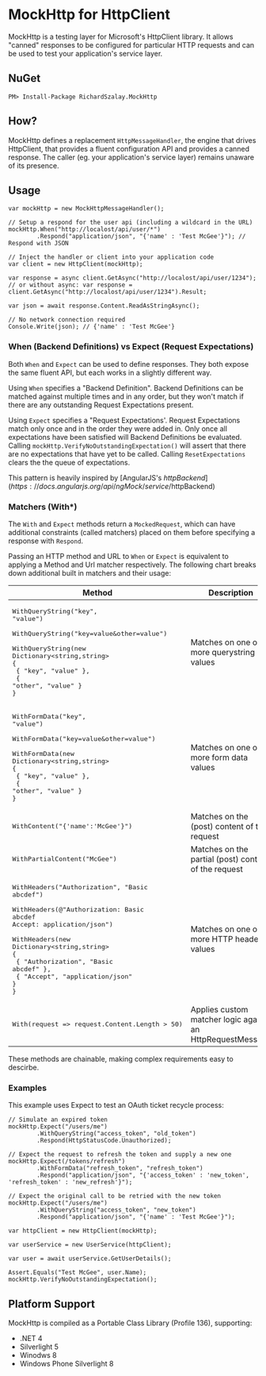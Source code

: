 MockHttp for HttpClient
=====================

MockHttp is a testing layer for Microsoft's HttpClient library. It allows "canned" responses to be configured for particular HTTP requests and can be used to test your application's service layer.

## NuGet

    PM> Install-Package RichardSzalay.MockHttp

## How?

MockHttp defines a replacement `HttpMessageHandler`, the engine that drives HttpClient, that provides a fluent configuration API and provides a canned response. The caller (eg. your application's service layer) remains unaware of its presence.

## Usage

    var mockHttp = new MockHttpMessageHandler();
	
    // Setup a respond for the user api (including a wildcard in the URL)
  	mockHttp.When("http://localost/api/user/*")
  			.Respond("application/json", "{'name' : 'Test McGee'}"); // Respond with JSON
  	
  	// Inject the handler or client into your application code
  	var client = new HttpClient(mockHttp);
  	
  	var response = async client.GetAsync("http://localost/api/user/1234");
  	// or without async: var response = client.GetAsync("http://localost/api/user/1234").Result;
  	
  	var json = await response.Content.ReadAsStringAsync();
  	
  	// No network connection required
  	Console.Write(json); // {'name' : 'Test McGee'}

### When (Backend Definitions) vs Expect (Request Expectations)

Both `When` and `Expect` can be used to define responses. They both expose the same fluent API, but each works in a slightly different way.

Using `When` specifies a "Backend Definition". Backend Definitions can be matched against multiple times and in any order, but they won't match if there are any outstanding Request Expectations present.

Using `Expect` specifies a "Request Expectations'. Request Expectations match only once and in the order they were added in. Only once all expectations have been satisfied will Backend Definitions be evaluated. Calling `mockHttp.VerifyNoOutstandingExpectation()` will assert that there are no expectations that have yet to be called. Calling `ResetExpectations` clears the the queue of expectations.

This pattern is heavily inspired by [AngularJS's $httpBackend](https://docs.angularjs.org/api/ngMock/service/$httpBackend)

### Matchers (With*)

The `With` and `Expect` methods return a `MockedRequest`, which can have additional constraints (called matchers) placed on them before specifying a response with `Respond`.

Passing an HTTP method and URL to `When` or `Expect` is equivalent to applying a Method and Url matcher respectively. The following chart breaks down additional built in matchers and their usage:

| Method | Description |
| ------ | ----------- |
| <pre>WithQueryString("key", "value")<br /><br />WithQueryString("key=value&other=value")<br /><br />WithQueryString(new Dictionary&lt;string,string><br />{<br />  { "key", "value" },<br />  { "other", "value" }<br />}<br /></pre> | Matches on one or more querystring values |
| <pre>WithFormData("key", "value")<br /><br />WithFormData("key=value&other=value")<br /><br />WithFormData(new Dictionary&lt;string,string><br />{<br />  { "key", "value" },<br />  { "other", "value" }<br />}<br /></pre> | Matches on one or more form data values |
| <pre>WithContent("{'name':'McGee'}")</pre> | Matches on the (post) content of the request |
| <pre>WithPartialContent("McGee")</pre> | Matches on the partial (post) content of the request |
| <pre>WithHeaders("Authorization", "Basic abcdef")<br /><br />WithHeaders(@"Authorization: Basic abcdef<br />Accept: application/json")<br /><br />WithHeaders(new Dictionary&lt;string,string><br />{<br />  { "Authorization", "Basic abcdef" },<br />  { "Accept", "application/json" }<br />}<br /></pre> | Matches on one or more HTTP header values |
| <pre>With(request => request.Content.Length > 50)</pre> | Applies custom matcher logic against an HttpRequestMessage |

These methods are chainable, making complex requirements easy to descirbe.

### Examples

This example uses Expect to test an OAuth ticket recycle process:

    // Simulate an expired token
    mockHttp.Expect("/users/me")
            .WithQueryString("access_token", "old_token")
            .Respond(HttpStatusCode.Unauthorized);
            
    // Expect the request to refresh the token and supply a new one
    mockHttp.Expect(/tokens/refresh")
            .WithFormData("refresh_token", "refresh_token")
            .Respond("application/json", "{'access_token' : 'new_token', 'refresh_token' : 'new_refresh'}");
            
    // Expect the original call to be retried with the new token
    mockHttp.Expect("/users/me")
            .WithQueryString("access_token", "new_token")
            .Respond("application/json", "{'name' : 'Test McGee'}");
            
    var httpClient = new HttpClient(mockHttp);
    
    var userService = new UserService(httpClient);
    
    var user = await userService.GetUserDetails();
    
    Assert.Equals("Test McGee", user.Name);
    mockHttp.VerifyNoOutstandingExpectation();
	
## Platform Support

MockHttp is compiled as a Portable Class Library (Profile 136), supporting:

* .NET 4
* Silverlight 5
* Winodws 8
* Windows Phone Silverlight 8

